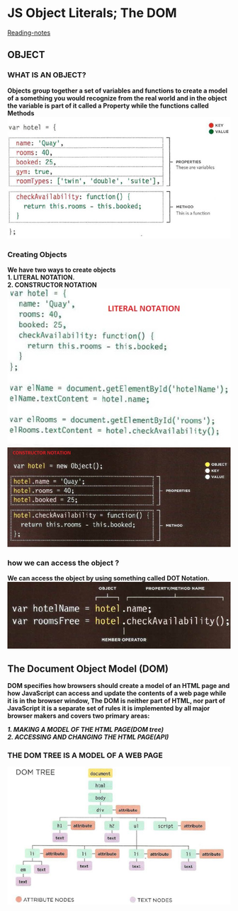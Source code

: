 # JS Object Literals; The DOM

[Reading-notes](https://odehyazan.github.io/reading-notes/)

## OBJECT

### WHAT IS AN OBJECT?

**Objects group together a set of variables and functions to create a model of a something you would recognize from the real world and in the object the variable is part of it called a Property while the functions called Methods**
![img](../img/object.jpg)

### Creating Objects 
 
**We have two ways to create objects<br>1. LITERAL NOTATION.<br>2. CONSTRUCTOR NOTATION**
![img](../img/creatO1.jpg)
![img](../img/creatO2.jpg)

### how we can access the object ?

**We can access the object by using something called DOT Notation.**
![img](../img/accessO.jpg)

## The Document Object Model (DOM)
 
 **DOM specifies how browsers should create a model of an HTML page and how JavaScript can access and update the contents of a web page while it is in the browser window, The DOM is neither part of HTML, nor part of JavaScript it is a separate set of rules it is implemented by all major browser makers and covers two primary areas:**

***1. MAKING A MODEL OF THE HTML PAGE(DOM tree)<br>2. ACCESSING AND CHANGING THE HTML PAGE(API)***

### THE DOM TREE IS A MODEL OF A WEB PAGE

![img](../img/dom.jpg)
 

